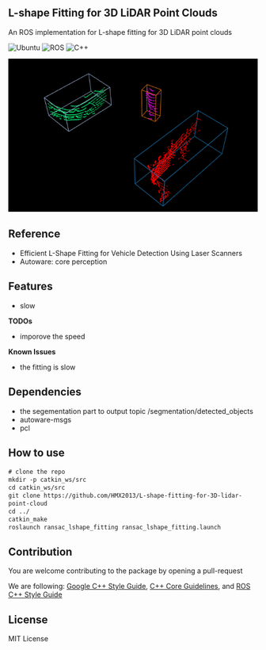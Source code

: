 ## L-shape Fitting for 3D LiDAR Point Clouds
An ROS implementation for L-shape fitting for 3D LiDAR point clouds

![Ubuntu](https://img.shields.io/badge/OS-Ubuntu-informational?style=flat&logo=ubuntu&logoColor=white&color=2bbc8a)
![ROS](https://img.shields.io/badge/Tools-ROS-informational?style=flat&logo=ROS&logoColor=white&color=2bbc8a)
![C++](https://img.shields.io/badge/Code-C++-informational?style=flat&logo=c%2B%2B&logoColor=white&color=2bbc8a)

![demo_1](media/demo_01.png)


## Reference
* Efficient L-Shape Fitting for Vehicle Detection Using Laser Scanners
* Autoware: core perception

## Features
* slow

**TODOs**
* imporove the speed

**Known Issues**
* the fitting is slow

## Dependencies
* the segementation part to output topic /segmentation/detected_objects
* autoware-msgs
* pcl

## How to use
    # clone the repo
    mkdir -p catkin_ws/src
    cd catkin_ws/src
    git clone https://github.com/HMX2013/L-shape-fitting-for-3D-lidar-point-cloud
    cd ../
    catkin_make 
    roslaunch ransac_lshape_fitting ransac_lshape_fitting.launch

## Contribution
You are welcome contributing to the package by opening a pull-request

We are following: 
[Google C++ Style Guide](https://google.github.io/styleguide/cppguide.html), 
[C++ Core Guidelines](https://isocpp.github.io/CppCoreGuidelines/CppCoreGuidelines#main), 
and [ROS C++ Style Guide](http://wiki.ros.org/CppStyleGuide)

## License
MIT License
